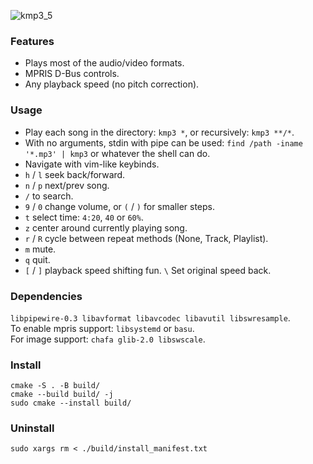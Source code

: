 ![kmp3_5](https://github.com/user-attachments/assets/dc2560dd-7667-481a-9e74-1f7fcaaa0c6e)

### Features
- Plays most of the audio/video formats.
- MPRIS D-Bus controls.
- Any playback speed (no pitch correction).

### Usage
- Play each song in the directory: `kmp3 *`, or recursively: `kmp3 **/*`.
- With no arguments, stdin with pipe can be used: `find /path -iname '*.mp3' | kmp3` or whatever the shell can do.
- Navigate with vim-like keybinds.
- `h` / `l` seek back/forward.
- `n` / `p` next/prev song.
- `/` to search.
- `9` / `0` change volume, or `(` / `)` for smaller steps.
- `t` select time: `4:20`, `40` or `60%`.
- `z` center around currently playing song.
- `r` / `R` cycle between repeat methods (None, Track, Playlist).
- `m` mute.
- `q` quit.
- `[` / `]` playback speed shifting fun. `\` Set original speed back.

### Dependencies
`libpipewire-0.3 libavformat libavcodec libavutil libswresample`.\
To enable mpris support: `libsystemd` or `basu`.\
For image support: `chafa glib-2.0 libswscale`.

### Install
```
cmake -S . -B build/
cmake --build build/ -j
sudo cmake --install build/
```

### Uninstall
```
sudo xargs rm < ./build/install_manifest.txt
```
